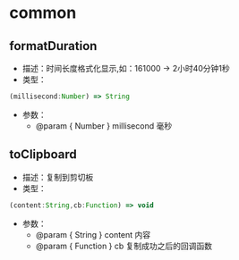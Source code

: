# common
## formatDuration
+ 描述：时间长度格式化显示,如：161000 -> 2小时40分钟1秒
+ 类型：
```js
(millisecond:Number) => String
```
+ 参数：
  - @param { Number } millisecond 毫秒

## toClipboard
+ 描述：复制到剪切板
+ 类型：
```js
(content:String,cb:Function) => void
```
+ 参数：
  - @param { String } content 内容
  - @param { Function } cb 复制成功之后的回调函数